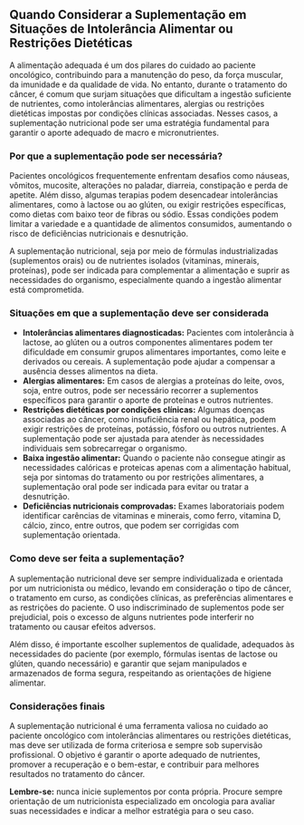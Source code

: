 ## Quando Considerar a Suplementação em Situações de Intolerância Alimentar ou Restrições Dietéticas

A alimentação adequada é um dos pilares do cuidado ao paciente oncológico, contribuindo para a manutenção do peso, da força muscular, da imunidade e da qualidade de vida. No entanto, durante o tratamento do câncer, é comum que surjam situações que dificultam a ingestão suficiente de nutrientes, como intolerâncias alimentares, alergias ou restrições dietéticas impostas por condições clínicas associadas. Nesses casos, a suplementação nutricional pode ser uma estratégia fundamental para garantir o aporte adequado de macro e micronutrientes.

### Por que a suplementação pode ser necessária?

Pacientes oncológicos frequentemente enfrentam desafios como náuseas, vômitos, mucosite, alterações no paladar, diarreia, constipação e perda de apetite. Além disso, algumas terapias podem desencadear intolerâncias alimentares, como à lactose ou ao glúten, ou exigir restrições específicas, como dietas com baixo teor de fibras ou sódio. Essas condições podem limitar a variedade e a quantidade de alimentos consumidos, aumentando o risco de deficiências nutricionais e desnutrição.

A suplementação nutricional, seja por meio de fórmulas industrializadas (suplementos orais) ou de nutrientes isolados (vitaminas, minerais, proteínas), pode ser indicada para complementar a alimentação e suprir as necessidades do organismo, especialmente quando a ingestão alimentar está comprometida.

### Situações em que a suplementação deve ser considerada

- **Intolerâncias alimentares diagnosticadas:** Pacientes com intolerância à lactose, ao glúten ou a outros componentes alimentares podem ter dificuldade em consumir grupos alimentares importantes, como leite e derivados ou cereais. A suplementação pode ajudar a compensar a ausência desses alimentos na dieta.
- **Alergias alimentares:** Em casos de alergias a proteínas do leite, ovos, soja, entre outros, pode ser necessário recorrer a suplementos específicos para garantir o aporte de proteínas e outros nutrientes.
- **Restrições dietéticas por condições clínicas:** Algumas doenças associadas ao câncer, como insuficiência renal ou hepática, podem exigir restrições de proteínas, potássio, fósforo ou outros nutrientes. A suplementação pode ser ajustada para atender às necessidades individuais sem sobrecarregar o organismo.
- **Baixa ingestão alimentar:** Quando o paciente não consegue atingir as necessidades calóricas e proteicas apenas com a alimentação habitual, seja por sintomas do tratamento ou por restrições alimentares, a suplementação oral pode ser indicada para evitar ou tratar a desnutrição.
- **Deficiências nutricionais comprovadas:** Exames laboratoriais podem identificar carências de vitaminas e minerais, como ferro, vitamina D, cálcio, zinco, entre outros, que podem ser corrigidas com suplementação orientada.

### Como deve ser feita a suplementação?

A suplementação nutricional deve ser sempre individualizada e orientada por um nutricionista ou médico, levando em consideração o tipo de câncer, o tratamento em curso, as condições clínicas, as preferências alimentares e as restrições do paciente. O uso indiscriminado de suplementos pode ser prejudicial, pois o excesso de alguns nutrientes pode interferir no tratamento ou causar efeitos adversos.

Além disso, é importante escolher suplementos de qualidade, adequados às necessidades do paciente (por exemplo, fórmulas isentas de lactose ou glúten, quando necessário) e garantir que sejam manipulados e armazenados de forma segura, respeitando as orientações de higiene alimentar.

### Considerações finais

A suplementação nutricional é uma ferramenta valiosa no cuidado ao paciente oncológico com intolerâncias alimentares ou restrições dietéticas, mas deve ser utilizada de forma criteriosa e sempre sob supervisão profissional. O objetivo é garantir o aporte adequado de nutrientes, promover a recuperação e o bem-estar, e contribuir para melhores resultados no tratamento do câncer.

**Lembre-se:** nunca inicie suplementos por conta própria. Procure sempre orientação de um nutricionista especializado em oncologia para avaliar suas necessidades e indicar a melhor estratégia para o seu caso.